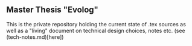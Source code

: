 ## Master Thesis "Evolog"

This is the private repository holding the current state of .tex sources as well as a "living" document on technical design choices, notes etc. (see (tech-notes.md)[here])
